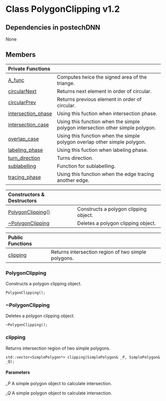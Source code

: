 # Class PolygonClipping v1.2

## Dependencies in postechDNN
None

## Members
|Private Functions||
|:---|:---|
|[A_func](#A_func)|Computes twice the signed area of the triange.|
|[circularNext](#circularNext)|Returns next element in order of circular.|
|[circularPrev](#circularPrev)|Returns previous element in order of circular.|
|[intersection_phase](#intersection_phase)|Using this fuction when intersection phase.|
|[intersection_case](#intersection_case)|Using this function when the simple polygon intersection other simple polygon.|
|[overlap_case](#overlap_case)|Using this function when the simple polygon overlap other simple polygon.|
|[labeling_phase](#labeling_phase)|Using this fuction when labeling phase.|
|[turn_direction](#turn_direction)|Turns direction.|
|[sublabelling](#sublabelling)|Function for sublabelling.|
|[tracing_phase](#tracing_phase)|Using this function when the edge tracing another edge.|

|Constructors & Destructors||
|:---|:---|
|[PolygonClipping()](#PolygonClipping)|Constructs a polygon clipping object.|
|[~PolygonClipping](#~PolygonClipping)|Deletes a polygon clipping object.|

|Public Functions||
|:---|:---|
|[clipping](#clipping)|Returns intersection region of two simple polygons.|



### PolygonClipping
Constructs a polygon clipping object.
```
PolygonClipping();
```

### \~PolygonClipping
Deletes a polygon clipping object.
```
~PolygonClipping();
```

### clipping
Returns intersection region of two simple polygons.
```
std::vector<SimplePolygon*> clipping(SimplePolygon& _P, SimplePolygon& _Q);
```

#### Parameters
*_P*
A simple polygon object to calculate intersection.  

*_Q*
A simple polygon object to calculate intersection.